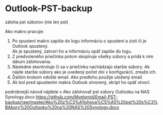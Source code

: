 # Outlook-PST-backup
záloha pst súborov (nie len pst)

Ako makro pracuje:
1. Po spustení makro zapíše do logu informáciu o spustení a zistí či je Outlook spustený.  
  Ak je spustený, zatvorí ho a informáciu opäť zapíše do logu. 
2. Z predvoleného priečinka potom skopíruje všetky súbory a pridá k ním dátum zálohovania.
3. Následne skontroluje či sa v priečinku nachádzajú staršie súbory. 
  Ak nájde staršie súbory ako je uvedený počet dní v konfigurácií, zmaže ich. 
4. Ďalším krokom odošle email. 
  Ako predlohu použije uložený email. 
5. Ak bol pred spustením makra Outlook otvorený, skript ho opäť otvorí.

podrobnejší návod nájdete v Ako zálohovať pst súbory Outlooku na NAS Synology.docx
https://github.com/Mvelsmid/Email-PST-backup/raw/master/Ako%20z%C3%A1lohova%C5%A5%20pst%20s%C3%BAbory%20Outlooku%20na%20NAS%20Synology.docx


